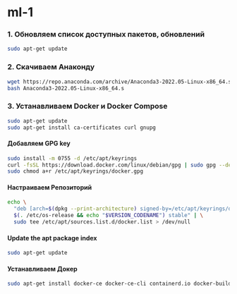 # ml-1 


### 1. Обновляем список доступных пакетов, обновлений

```bash
sudo apt-get update
```
### 2. Скачиваем Анаконду

```bash
wget https://repo.anaconda.com/archive/Anaconda3-2022.05-Linux-x86_64.sh
bash Anaconda3-2022.05-Linux-x86_64.s
```
### 3. Устанавливаем Docker и Docker Compose
```bash
sudo apt-get update
sudo apt-get install ca-certificates curl gnupg
```
#### Добавляем GPG key
```bash
sudo install -m 0755 -d /etc/apt/keyrings
curl -fsSL https://download.docker.com/linux/debian/gpg | sudo gpg --dearmor -o /etc/apt/keyrings/docker.gpg
sudo chmod a+r /etc/apt/keyrings/docker.gpg
```
#### Настраиваем Репозиторий
```bash
echo \
  "deb [arch=$(dpkg --print-architecture) signed-by=/etc/apt/keyrings/docker.gpg] https://download.docker.com/linux/debian \
  $(. /etc/os-release && echo "$VERSION_CODENAME") stable" | \
  sudo tee /etc/apt/sources.list.d/docker.list > /dev/null
```
#### Update the apt package index
```bash
sudo apt-get update
```
#### Устанавливаем Докер 
```bash
sudo apt-get install docker-ce docker-ce-cli containerd.io docker-buildx-plugin docker-compose-plugin
```
